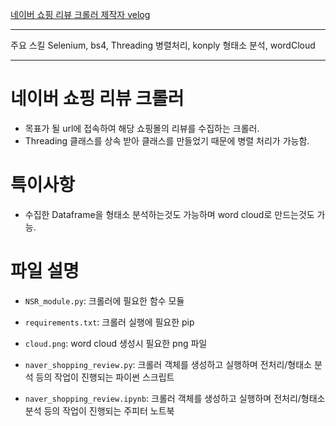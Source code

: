 [네이버 쇼핑 리뷰 크롤러 제작자 velog](https://velog.io/@xenrose/naverShppingReviewCrawling)

___
주요 스킬
Selenium, bs4, Threading 병렬처리, konply 형태소 분석, wordCloud
___

# 네이버 쇼핑 리뷰 크롤러
* 목표가 될 url에 접속하여 해당 쇼핑몰의 리뷰를 수집하는 크롤러.
* Threading 클래스를 상속 받아 클래스를 만들었기 때문에 병렬 처리가 가능함. 

# 특이사항
* 수집한 Dataframe을 형태소 분석하는것도 가능하며 word cloud로 만드는것도 가능.

# 파일 설명

* `NSR_module.py`: 크롤러에 필요한 함수 모듈

* `requirements.txt`: 크롤러 실행에 필요한 pip

* `cloud.png`: word cloud 생성시 필요한 png 파일

* `naver_shopping_review.py`: 크롤러 객체를 생성하고 실행하며 전처리/형태소 분석 등의 작업이 진행되는 파이썬 스크립트

* `naver_shopping_review.ipynb`: 크롤러 객체를 생성하고 실행하며 전처리/형태소 분석 등의 작업이 진행되는 주피터 노트북
